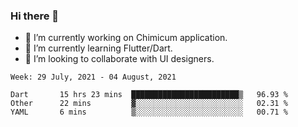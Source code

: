 ### Hi there 👋

<!--
**devcat37/devcat37** is a ✨ _special_ ✨ repository because its `README.md` (this file) appears on your GitHub profile.-->


- 🔭 I’m currently working on Chimicum application.
- 🌱 I’m currently learning Flutter/Dart.
- 👯 I’m looking to collaborate with UI designers.
<!-- - 🤔 I’m looking for help with ... -->

<!--START_SECTION:waka-->
```text
Week: 29 July, 2021 - 04 August, 2021

Dart       15 hrs 23 mins  ████████████████████████▒   96.93 % 
Other      22 mins         ▓░░░░░░░░░░░░░░░░░░░░░░░░   02.31 % 
YAML       6 mins          ▒░░░░░░░░░░░░░░░░░░░░░░░░   00.71 % 
```
<!--END_SECTION:waka-->
